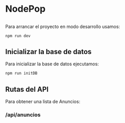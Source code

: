 # NodePop

##

Para arrancar el proyecto en modo desarrollo usamos:

```sh
npm run dev
```

## Inicializar la base de datos

Para inicializar la base de datos ejecutamos:

```sh
npm run initDB
```

## Rutas del API

Para obtener una lista de Anuncios:

### /api/anuncios
